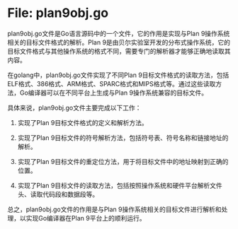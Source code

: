 # File: plan9obj.go

plan9obj.go文件是Go语言源码中的一个文件，它的作用是实现与Plan 9操作系统相关的目标文件格式的解析。Plan 9是由贝尔实验室开发的分布式操作系统，它的目标文件格式与其他操作系统的格式不同，需要专门的解析器才能够正确地读取其内容。

在golang中，plan9obj.go文件实现了不同Plan 9目标文件格式的读取方法，包括ELF格式、386格式、ARM格式、SPARC格式和MIPS格式等。通过这些读取方法，Go编译器可以在不同平台上生成与Plan 9操作系统兼容的目标文件。

具体来说，plan9obj.go文件主要完成以下工作：

1. 实现了Plan 9目标文件格式的定义和解析方法。

2. 实现了Plan 9目标文件的符号解析方法，包括符号表、符号名称和链接地址的解析。

3. 实现了Plan 9目标文件的重定位方法，用于将目标文件中的地址映射到正确的位置。

4. 实现了Plan 9目标文件的读取方法，包括按照操作系统和硬件平台解析文件头、读取代码段和数据段等。

总之，plan9obj.go文件的作用是与Plan 9操作系统相关的目标文件进行解析和处理，以实现Go编译器在Plan 9平台上的顺利运行。

